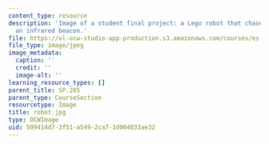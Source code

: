 ```yaml
---
content_type: resource
description: 'Image of a student final project: a Lego robot that chases or flees
  an infrared beacon.'
file: https://ol-ocw-studio-app-production.s3.amazonaws.com/courses/es-293-lego-robotics-spring-2007/509414d73f51a5492ca71d004033ae32_robot.jpg
file_type: image/jpeg
image_metadata:
  caption: ''
  credit: ''
  image-alt: ''
learning_resource_types: []
parent_title: SP.285
parent_type: CourseSection
resourcetype: Image
title: robot.jpg
type: OCWImage
uid: 509414d7-3f51-a549-2ca7-1d004033ae32
---
```

